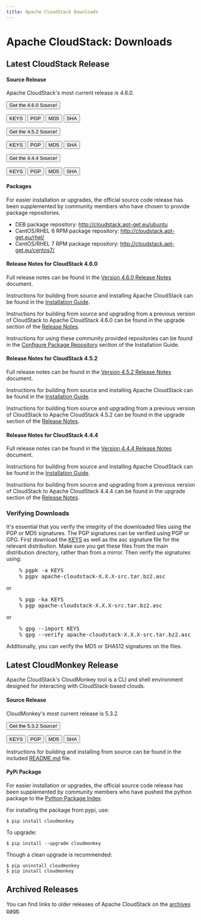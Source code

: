 ```yaml
---
title: Apache CloudStack Downloads
---
```


<div class="row">

<div class="col-lg-12">

<div class="page-header">

<h1 id="indicators">Apache CloudStack: Downloads</h1>

</div>

</div>

</div>

<div class="bs-example">

<div class="row">

<div class="col-lg-6">

<h2>Latest CloudStack Release</h2>

<h4>Source Release</h4>

<p>Apache CloudStack's most current release is 4.6.0.
</p>

<p>
<a href="http://www.apache.org/dyn/closer.lua/cloudstack/releases/4.6.0/apache-cloudstack-4.6.0-src.tar.bz2"><button type="button" class="btn btn-primary btn-lg">Get the 4.6.0 Source!</button></a>

<a href="http://www.apache.org/dist/cloudstack/KEYS"><button type="button" class="btn btn-info btn-xs">KEYS</button></a>
<a href="http://www.apache.org/dist/cloudstack/releases/4.6.0/apache-cloudstack-4.6.0-src.tar.bz2.asc"><button type="button" class="btn btn-info btn-xs">PGP</button></a>
<a href="http://www.apache.org/dist/cloudstack/releases/4.6.0/apache-cloudstack-4.6.0-src.tar.bz2.md5"><button type="button" class="btn btn-info btn-xs">MD5</button></a>
<a href="http://www.apache.org/dist/cloudstack/releases/4.6.0/apache-cloudstack-4.6.0-src.tar.bz2.sha"><button type="button" class="btn btn-info btn-xs">SHA</button></a>
</p>

<p>
<a href="http://www.apache.org/dyn/closer.lua/cloudstack/releases/4.5.2/apache-cloudstack-4.5.2-src.tar.bz2"><button type="button" class="btn btn-primary btn-lg">Get the 4.5.2 Source!</button></a>

<a href="http://www.apache.org/dist/cloudstack/KEYS"><button type="button" class="btn btn-info btn-xs">KEYS</button></a>
<a href="http://www.apache.org/dist/cloudstack/releases/4.5.2/apache-cloudstack-4.5.2-src.tar.bz2.asc"><button type="button" class="btn btn-info btn-xs">PGP</button></a>
<a href="http://www.apache.org/dist/cloudstack/releases/4.5.2/apache-cloudstack-4.5.2-src.tar.bz2.md5"><button type="button" class="btn btn-info btn-xs">MD5</button></a>
<a href="http://www.apache.org/dist/cloudstack/releases/4.5.2/apache-cloudstack-4.5.2-src.tar.bz2.sha"><button type="button" class="btn btn-info btn-xs">SHA</button></a>
</p>

<p>
<a href="http://www.apache.org/dyn/closer.lua/cloudstack/releases/4.4.4/apache-cloudstack-4.4.4-src.tar.bz2"><button type="button" class="btn btn-primary btn-lg">Get the 4.4.4 Source!</button></a>

<a href="http://www.apache.org/dist/cloudstack/KEYS"><button type="button" class="btn btn-info btn-xs">KEYS</button></a>
<a href="http://www.apache.org/dist/cloudstack/releases/4.4.4/apache-cloudstack-4.4.4-src.tar.bz2.asc"><button type="button" class="btn btn-info btn-xs">PGP</button></a>
<a href="http://www.apache.org/dist/cloudstack/releases/4.4.4/apache-cloudstack-4.4.4-src.tar.bz2.md5"><button type="button" class="btn btn-info btn-xs">MD5</button></a>
<a href="http://www.apache.org/dist/cloudstack/releases/4.4.4/apache-cloudstack-4.4.4-src.tar.bz2.sha"><button type="button" class="btn btn-info btn-xs">SHA</button></a>

</p>


<h4>Packages</h4>

<p>For easier installation or upgrades, the official source code release has been supplemented by community members who have chosen to provide package repositories.</p>

<ul>
<li>DEB package repository: <a href="http://cloudstack.apt-get.eu/ubuntu">http://cloudstack.apt-get.eu/ubuntu</a></li>
<li>CentOS/RHEL 6 RPM package repository: <a href="http://cloudstack.apt-get.eu/rhel/">http://cloudstack.apt-get.eu/rhel/</a></li>
<li>CentOS/RHEL 7 RPM package repository: <a href="http://cloudstack.apt-get.eu/centos7/">http://cloudstack.apt-get.eu/centos7/</a></li>
</ul>

<h4>Release Notes for CloudStack 4.6.0</h4>

<p>Full release notes can be found in the <a href="http://docs.cloudstack.apache.org/projects/cloudstack-release-notes/en/4.6.0/">Version 4.6.0 Release Notes</a> document.</p>

<p>Instructions for building from source and installing Apache CloudStack can be found in the <a href="http://docs.cloudstack.apache.org/projects/cloudstack-installation/en/4.6/">Installation Guide</a>.</p>

<p>Instructions for building from source and upgrading from a previous version of CloudStack to Apache CloudStack 4.6.0 can be found in the upgrade section of the <a href="http://docs.cloudstack.apache.org/projects/cloudstack-release-notes/en/4.6.0/">Release Notes</a>.</p>


<p>Instructions for using these community provided repositories can be found in the <a href="http://docs.cloudstack.apache.org/projects/cloudstack-installation/en/4.4/installation.html#configure-package-repository">Configure Package Repository</a> section of the Installation Guide.</p>

<h4>Release Notes for CloudStack 4.5.2</h4>

<p>Full release notes can be found in the <a href="http://docs.cloudstack.apache.org/projects/cloudstack-release-notes/en/4.5.2/">Version 4.5.2 Release Notes</a> document.</p>

<p>Instructions for building from source and installing Apache CloudStack can be found in the <a href="http://docs.cloudstack.apache.org/projects/cloudstack-installation/en/4.5/">Installation Guide</a>.</p>

<p>Instructions for building from source and upgrading from a previous version of CloudStack to Apache CloudStack 4.5.2 can be found in the upgrade section of the <a href="http://docs.cloudstack.apache.org/projects/cloudstack-release-notes/en/4.5.2/">Release Notes</a>.</p>


<h4>Release Notes for CloudStack 4.4.4</h4>

<p>Full release notes can be found in the <a href="http://docs.cloudstack.apache.org/projects/cloudstack-release-notes/en/4.4.4/">Version 4.4.4 Release Notes</a> document.</p>

<p>Instructions for building from source and installing Apache CloudStack can be found in the <a href="http://docs.cloudstack.apache.org/projects/cloudstack-installation/en/4.4/">Installation Guide</a>.</p>

<p>Instructions for building from source and upgrading from a previous version of CloudStack to Apache CloudStack 4.4.4 can be found in the upgrade section of the <a href="http://docs.cloudstack.apache.org/projects/cloudstack-release-notes/en/4.4.4/">Release Notes</a>.</p>


</div>

<div class="col-lg-6">

<div class="panel panel-default">

<div class="panel-heading">

<h3 class="panel-title">Verifying Downloads</h3>

</div>
              
<div class="panel-body">

<p>
It's essential that you verify the integrity of the downloaded files using the PGP or MD5 signatures.
The PGP signatures can be verified using PGP or GPG. First download the
<a href="https://dist.apache.org/repos/dist/release/cloudstack/KEYS">KEYS</a> as well as the asc
signature file for the relevant distribution. Make sure you get these files from the
main distribution directory, rather than from a mirror. Then verify the signatures using:
</p>
<pre>
    % pgpk -a KEYS
    % pgpv apache-cloudstack-X.X.X-src.tar.bz2.asc
</pre>
<p>or</p>
<pre>
    % pgp -ka KEYS
    % pgp apache-cloudstack-X.X.X-src.tar.bz2.asc
</pre>
<p>or</p>
<pre>
    % gpg --import KEYS
    % gpg --verify apache-cloudstack-X.X.X-src.tar.bz2.asc
</pre>
<p>
Additionally, you can verify the MD5 or SHA512 signatures on the files.
</p>

</div>

</div>

</div>

</div>

</div>
                



<a name="cloudmonkey"></a>

<div class="row">

<div class="col-lg-12">

<div class="page-header">

<h2 id="indicators">Latest CloudMonkey Release</h2>

</div>

</div>

</div>

Apache CloudStack's CloudMonkey tool is a CLI and shell environment designed for interacting with CloudStack-based clouds.

#### Source Release

CloudMonkey's most current release is 5.3.2.

<p>
<a href="http://www.apache.org/dyn/closer.lua/cloudstack/releases/cloudmonkey-5.3.2/apache-cloudstack-cloudmonkey-5.3.2-src.tar.bz2"><button type="button" class="btn btn-primary btn-lg">Get the 5.3.2 Source!</button></a>

<a href="http://www.apache.org/dist/cloudstack/KEYS"><button type="button" class="btn btn-info btn-xs">KEYS</button></a>
<a href="http://www.apache.org/dist/cloudstack/releases/cloudmonkey-5.3.2/apache-cloudstack-cloudmonkey-5.3.2-src.tar.bz2.asc"><button type="button" class="btn btn-info btn-xs">PGP</button></a>
<a href="http://www.apache.org/dist/cloudstack/releases/cloudmonkey-5.3.2/apache-cloudstack-cloudmonkey-5.3.2-src.tar.bz2.md5"><button type="button" class="btn btn-info btn-xs">MD5</button></a>
<a href="http://www.apache.org/dist/cloudstack/releases/cloudmonkey-5.3.2/apache-cloudstack-cloudmonkey-5.3.2-src.tar.bz2.sha"><button type="button" class="btn btn-info btn-xs">SHA</button></a>

</p>

Instructions for building and installing from source can be found in the included [README.md](https://git-wip-us.apache.org/repos/asf?p=cloudstack-cloudmonkey.git;a=blob_plain;f=README.md) file.

#### PyPi Package

For easier installation or upgrades, the official source code release has been supplemented by community members who have pushed the python package to the [Python Package Index](https://pypi.python.org/pypi/cloudmonkey/).

For installing the package from pypi, use:

    $ pip install cloudmonkey

To upgrade:

    $ pip install --upgrade cloudmonkey

Though a clean upgrade is recommended:

    $ pip uninstall cloudmonkey
    $ pip install cloudmonkey


<a name="archives"></a>

<div class="row">

<div class="col-lg-12">

<div class="page-header">

<h2 id="indicators">Archived Releases</h2>

You can find links to older releases of Apache CloudStack on the <a href="archives.html">archives page</a>.
